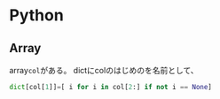 # Python


## Array
array`col`がある。
dictにcolのはじめのを名前として、
```py
dict[col[1]]=[ i for i in col[2:] if not i == None]
```
